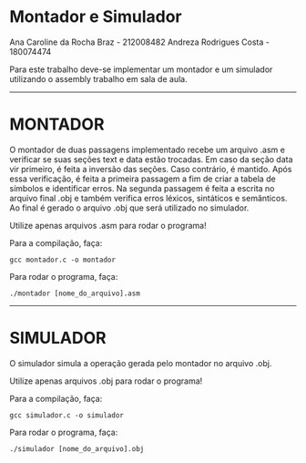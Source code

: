 # Montador e Simulador
Ana Caroline da Rocha Braz - 212008482
Andreza Rodrigues Costa - 180074474

Para este trabalho deve-se implementar um montador e um simulador utilizando o assembly trabalho em sala de aula.
____
# MONTADOR
O montador de duas passagens implementado recebe um arquivo .asm e verificar se suas seções text e data estão trocadas. 
Em caso da seção data vir primeiro, é feita a inversão das seções. Caso contrário, é mantido.
Após essa verificação, é feita a primeira passagem a fim de criar a tabela de símbolos e identificar erros.
Na segunda passagem é feita a escrita no arquivo final .obj e também verifica erros léxicos, sintáticos e semânticos. 
Ao final é gerado o arquivo .obj que será utilizado no simulador.

Utilize apenas arquivos .asm para rodar o programa!

Para a compilação, faça:
```dif
gcc montador.c -o montador
````
Para rodar o programa, faça:
```dif
./montador [nome_do_arquivo].asm
````
____
# SIMULADOR
O simulador simula a operação gerada pelo montador no arquivo .obj.

Utilize apenas arquivos .obj para rodar o programa!

Para a compilação, faça:
```dif
gcc simulador.c -o simulador
````
Para rodar o programa, faça:
```dif
./simulador [nome_do_arquivo].obj
````
